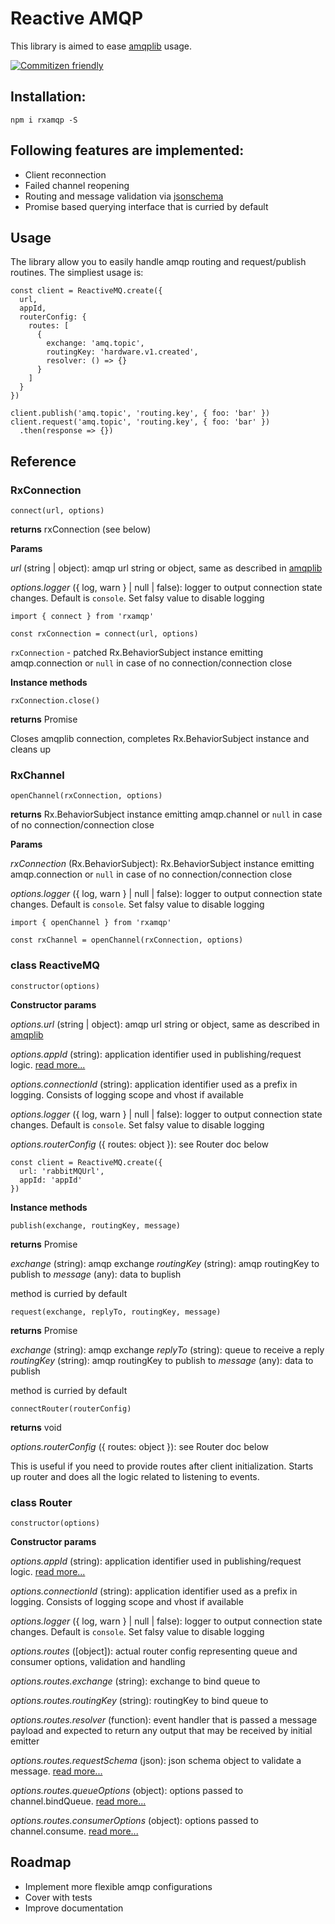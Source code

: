 # Reactive AMQP

This library is aimed to ease [amqplib](https://github.com/squaremo/amqp.node) usage.

[![Commitizen friendly](https://img.shields.io/badge/commitizen-friendly-brightgreen.svg)](http://commitizen.github.io/cz-cli/)

## Installation:
```
npm i rxamqp -S
```

## Following features are implemented:
* Client reconnection
* Failed channel reopening
* Routing and message validation via [jsonschema](https://github.com/tdegrunt/jsonschema)
* Promise based querying interface that is curried by default

## Usage

The library allow you to easily handle amqp routing and request/publish routines. The simpliest usage is:
```
const client = ReactiveMQ.create({
  url,
  appId,
  routerConfig: {
    routes: [
      {
        exchange: 'amq.topic',
        routingKey: 'hardware.v1.created',
        resolver: () => {}
      }
    ]
  }
})

client.publish('amq.topic', 'routing.key', { foo: 'bar' })
client.request('amq.topic', 'routing.key', { foo: 'bar' })
  .then(response => {})
```

## Reference

### RxConnection 

`connect(url, options)`

**returns** rxConnection (see below)

**Params**

*url* (string | object): amqp url string or object, same as described in [amqplib](https://www.squaremobius.net/amqp.node/channel_api.html#connect)

*options.logger* ({ log, warn } | null | false): logger to output connection state changes. Default is `console`. Set falsy value to disable logging

```
import { connect } from 'rxamqp'

const rxConnection = connect(url, options)
```

`rxConnection` - patched Rx.BehaviorSubject instance emitting amqp.connection or `null` in case of no connection/connection close

**Instance methods**

`rxConnection.close()`

**returns** Promise

Closes amqplib connection, completes Rx.BehaviorSubject instance and cleans up

### RxChannel

`openChannel(rxConnection, options)`

**returns** Rx.BehaviorSubject instance emitting amqp.channel or `null` in case of no connection/connection close

**Params**

*rxConnection* (Rx.BehaviorSubject): Rx.BehaviorSubject instance emitting amqp.connection or `null` in case of no connection/connection close

*options.logger* ({ log, warn } | null | false): logger to output connection state changes. Default is `console`. Set falsy value to disable logging

```
import { openChannel } from 'rxamqp'

const rxChannel = openChannel(rxConnection, options)
```

### class ReactiveMQ

`constructor(options)`

**Constructor params**

*options.url* (string | object): amqp url string or object, same as described in [amqplib](https://www.squaremobius.net/amqp.node/channel_api.html#connect)

*options.appId* (string): application identifier used in publishing/request logic. [read more...](https://www.squaremobius.net/amqp.node/channel_api.html#channelpublish)

*options.connectionId* (string): application identifier used as a prefix in logging. Consists of logging scope and vhost if available

*options.logger* ({ log, warn } | null | false): logger to output connection state changes. Default is `console`. Set falsy value to disable logging

*options.routerConfig* ({ routes: object }): see Router doc below

```
const client = ReactiveMQ.create({
  url: 'rabbitMQUrl',
  appId: 'appId'
})
```

**Instance methods**

`publish(exchange, routingKey, message)`

**returns** Promise

*exchange* (string): amqp exchange
*routingKey* (string): amqp routingKey to publish to
*message* (any): data to buplish

method is curried by default

`request(exchange, replyTo, routingKey, message)`

**returns** Promise

*exchange* (string): amqp exchange
*replyTo* (string): queue to receive a reply
*routingKey* (string): amqp routingKey to publish to
*message* (any): data to publish

method is curried by default

`connectRouter(routerConfig)`

**returns** void

*options.routerConfig* ({ routes: object }): see Router doc below

This is useful if you need to provide routes after client initialization. Starts up router and does all the logic related to listening to events.

### class Router

`constructor(options)`

**Constructor params**

*options.appId* (string): application identifier used in publishing/request logic. [read more...](https://www.squaremobius.net/amqp.node/channel_api.html#channelpublish)

*options.connectionId* (string): application identifier used as a prefix in logging. Consists of logging scope and vhost if available

*options.logger* ({ log, warn } | null | false): logger to output connection state changes. Default is `console`. Set falsy value to disable logging

*options.routes* ([object]): actual router config representing queue and consumer options, validation and handling

*options.routes.exchange* (string): exchange to bind queue to

*options.routes.routingKey* (string): routingKey to bind queue to

*options.routes.resolver* (function): event handler that is passed a message payload and expected to return any output that may be received by initial emitter

*options.routes.requestSchema* (json): json schema object to validate a message. [read more...](http://json-schema.org/specification.html)

*options.routes.queueOptions* (object): options passed to channel.bindQueue. [read more...](https://www.squaremobius.net/amqp.node/channel_api.html#channel_bindQueue)

*options.routes.consumerOptions* (object): options passed to channel.consume. [read more...](https://www.squaremobius.net/amqp.node/channel_api.html#channel_consume)

## Roadmap
* Implement more flexible amqp configurations
* Cover with tests
* Improve documentation
